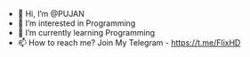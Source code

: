 - 👋 Hi, I’m @PUJAN
- 👀 I’m interested in Programming
- 🌱 I’m currently learning Programming
- 📫 How to reach me? Join My Telegram - https://t.me/FlixHD

<!---
Proprojects2/Proprojects2 is a ✨ special ✨ repository because its `README.md` (this file) appears on your GitHub profile.
You can click the Preview link to take a look at your changes.
--->
